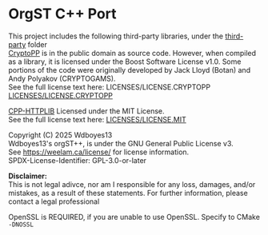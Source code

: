# OrgST C++ Port

This project includes the following third-party libraries, under the [third-party](/orgST++/third-party/) folder  
[CryptoPP](https://github.com/weidai11/cryptopp) is in the public domain as source code. However, when compiled as a library, it is licensed under the Boost Software License v1.0.
Some portions of the code were originally developed by Jack Lloyd (Botan) and Andy Polyakov (CRYPTOGAMS).  
See the full license text here: LICENSES/LICENSE.CRYPTOPP [LICENSES/LICENSE.CRYPTOPP](/orgST-C++/LICENSES/LICENSE.CRYPTOPP)   

[CPP-HTTPLIB](https://github.com/yhirose/cpp-httplib) Licensed under the MIT License.  
See the full license text here: [LICENSES/LICENSE.MIT](/orgST-C++/LICENSES/LICENSE.MIT)   
  
Copyright (C) 2025 Wdboyes13  
Wdboyes13's orgST++, is under the GNU General Public License v3.  
See https://weelam.ca/license/ for license information.  
SPDX-License-Identifier: GPL-3.0-or-later  

__Disclaimer:__  
This is not legal adivce, nor am I responsible for any loss, damages, and/or mistakes, as a result of these statements. For further information, please contact a legal professional   

OpenSSL is REQUIRED, if you are unable to use OpenSSL. Specify to CMake `-DNOSSL`  